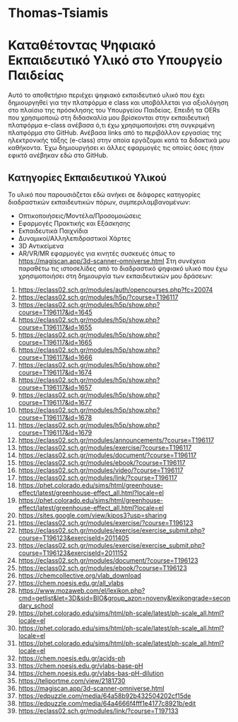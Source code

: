 # Thomas-Tsiamis
# Καταθέτοντας Ψηφιακό Εκπαιδευτικό Υλικό στο Υπουργείο Παιδείας
Αυτό το αποθετήριο περιέχει ψηφιακό εκπαιδευτικό υλικό που έχει δημιουργηθεί για την πλατφόρμα e class και υποβάλλεται για αξιολόγηση στο πλαίσιο της πρόσκλησης του Υπουργείου Παιδείας.
Επειδή τα OERs που χρησιμοποιώ στη διδασκαλία μου βρίσκονται στην εκπαιδευτική πλατφόρμα e-class ανέβασα ό,τι έχω χρησιμοποιήσει στη συγκριμένη πλατφόρμα στο GitHub.
Ανέβασα links από το περιβάλλον εργασίας της ηλεκτρονικής τάξης (e-class) στην οποία εργάζομαι κατά τα διδακτικά μου καθήκοντα.
Έχω δημιουργήσει κι άλλες εφαρμογές τις οποίες όσες ήταν εφικτό ανέβηκαν εδώ στο GitHub.
## Κατηγορίες Εκπαιδευτικού Υλικού
Το υλικό που παρουσιάζεται εδώ ανήκει σε διάφορες κατηγορίες διαδραστικών εκπαιδευτικών πόρων, συμπεριλαμβανομένων:
- Οπτικοποιήσεις/Μοντέλα/Προσομοιώσεις
- Εφαρμογές Πρακτικής και Εξάσκησης
- Εκπαιδευτικά Παιχνίδια
- Δυναμικοί/Αλληλεπιδραστικοί Χάρτες
- 3D Αντικείμενα
- AR/VR/MR εφαρμογές για κινητές συσκευές όπως το https://magiscan.app/3d-scanner-omniverse.html
Στη συνέχεια παραθέτω τις ιστοσελίδες από το διαδραστικό ψηφιακό υλικό που έχω χρησιμοποιήσει στη δημιουργία των εκπαιδευτικών μου δράσεων:

1) https://eclass02.sch.gr/modules/auth/opencourses.php?fc=20074
2) https://eclass02.sch.gr/modules/h5p/?course=T196117
3) https://eclass02.sch.gr/modules/h5p/show.php?course=T196117&id=1645
4) https://eclass02.sch.gr/modules/h5p/show.php?course=T196117&id=1655
5) https://eclass02.sch.gr/modules/h5p/show.php?course=T196117&id=1665
6) https://eclass02.sch.gr/modules/h5p/show.php?course=T196117&id=1666
7) https://eclass02.sch.gr/modules/h5p/show.php?course=T196117&id=1674
8) https://eclass02.sch.gr/modules/h5p/show.php?course=T196117&id=1657
9) https://eclass02.sch.gr/modules/h5p/show.php?course=T196117&id=1677
10) https://eclass02.sch.gr/modules/h5p/show.php?course=T196117&id=1678 
11) https://eclass02.sch.gr/modules/h5p/show.php?course=T196117&id=1679
12) https://eclass02.sch.gr/modules/announcements/?course=T196117
13) https://eclass02.sch.gr/modules/exercise/?course=T196117
14) https://eclass02.sch.gr/modules/document/?course=T196117
15) https://eclass02.sch.gr/modules/ebook/?course=T196117
16) https://eclass02.sch.gr/modules/video/?course=T196117
17) https://eclass02.sch.gr/modules/link/?course=T196117
18) https://phet.colorado.edu/sims/html/greenhouse-effect/latest/greenhouse-effect_all.html?locale=el
19) https://phet.colorado.edu/sims/html/greenhouse-effect/latest/greenhouse-effect_all.html?locale=el
20) https://sites.google.com/view/kipos3?usp=sharing
21) https://eclass02.sch.gr/modules/exercise/?course=T196123
22) https://eclass02.sch.gr/modules/exercise/exercise_submit.php?course=T196123&exerciseId=2011405
23) https://eclass02.sch.gr/modules/exercise/exercise_submit.php?course=T196123&exerciseId=2011152
24) https://eclass02.sch.gr/modules/document/?course=T196123
25) https://eclass02.sch.gr/modules/ebook/?course=T196123
26) https://chemcollective.org/vlab_download
27) https://chem.noesis.edu.gr/all_vlabs
28) https://www.mozaweb.com/el/lexikon.php?cmd=getlist&let=3D&sid=BIO&group_azon=noveny&lexikongrade=secondary_school
29) https://phet.colorado.edu/sims/html/ph-scale/latest/ph-scale_all.html?locale=el
30) https://phet.colorado.edu/sims/html/ph-scale/latest/ph-scale_all.html?locale=el
31) https://phet.colorado.edu/sims/html/ph-scale/latest/ph-scale_all.html?locale=el
32) https://chem.noesis.edu.gr/acids-ph
33) https://chem.noesis.edu.gr/vlabs-base-pH
34) https://chem.noesis.edu.gr/vlabs-bas-pH-dilution
35) https://teliportme.com/view/2181730
36) https://magiscan.app/3d-scanner-omniverse.html
37) https://edpuzzle.com/media/64a58b92b432504202cf15de
38) https://edpuzzle.com/media/64a4666f4fff1e4177c8921b/edit
39) https://eclass02.sch.gr/modules/link/?course=T197133

